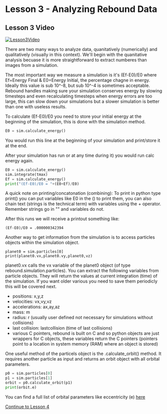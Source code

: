 # Lesson 3 - Analyzing Rebound Data
## Lesson 3 Video
[![Lesson3Video](/L3.png)](https://www.youtube.com/watch?v=yKZ5OdaZPiI)


There are two many ways to analyze data, quanitatively (numerically) and qualitatively (visually in this context). We'll begin with the quanitative analysis becuase it is more straightforward to extract numberes than images from a simulation.

The most important way we measure a simulation is it's (Ef-E0)/E0 where Ef=Energy Final & E0=Energy Initial, the percentage chagne in energy. Ideally this value is sub 10^-8, but sub 10^-4 is sometimes acceptable. Rebound handles making sure your simulation conserves energy by slowing timesteps and even recalculating timesteps when energy errors are too large, this can slow down your simulations but a slower simulation is better than one with useless results.

To calculate (Ef-E0)/E0 you need to store your initial energy at the beginning of the simulation, this is done with the simulation method.
```python
E0 = sim.calculate_energy()
```
You would run this line at the beginning of your simulation and print/store it at the end.

After your simulation has run or at any time during it) you would run calc energy again.
```python
E0 = sim.calculate_energy() 
sim.integrate(tmax)
Ef = sim.calculate_energy() 
print("(Ef-E0)/E0 = "+(E0+Ef)/E0)
```
A quick note on printing/concatonation (combining):
To print in python type print() you can put variables like E0 in the () to print them, you can also chain text (strings is the technical term) with variables using the + operator. Remember strings go in "" and variables do not.

After this runs we will receive a printout something like:
```
(Ef-E0)/E0 = .000000342394
```

Another way to get information from the simulation is to access particles objects within the simulation object.
```
planet0 = sim.particles[0]
print(planet0.vx,planet0.vy,planet0,vz)
```

planet0.vx calls the vx variable of the planet0 object (of type rebound.simulation.particles). You can extract the following variables from particle objects. They will return the values at current integration (time) of the simulation. If you want older various you need to save them periodicly this will be covered next.

- positions: x,y,z
- velocities: vx,vy,vz
- accelerations: ax,ay,az
- mass: m
- radius: r (usually user defined not necessary for simulations without collisions)
- last collision: lastcollision (time of last collisions)
- various C pointers, rebound is built on C and so python objects are just wrappers for C objects, these variables return the C pointers (pointers point to a location in system memory (RAM) where an object is stored)

One useful method of the particels object is the .calculate_orbit() method. It requires another particle as input and returns an orbit object with all orbital parameters.
```python
p0 = sim.particles[0]
p1 = sim.particles[1]
orbit = p0.calculate_orbit(p1)
print(orbit.e)
```
You can find a full list of orbital parameters like eccentricity (e) [here](https://rebound.readthedocs.io/en/latest/python_api.html#rebound.Orbit)

[Continue to Lesson 4](https://github.com/UncleIroh/Learning-Rebound/edit/master/Lesson4.md)
